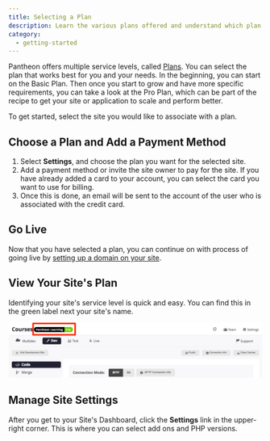 ```yaml
---
title: Selecting a Plan
description: Learn the various plans offered and understand which plan meets your unique needs.
category:
  - getting-started
---
```

Pantheon offers multiple service levels, called [Plans](https://www.getpantheon.com/pricing). You can select the plan that works best for you and your needs. In the beginning, you can start on the Basic Plan. Then once you start to grow and have more specific requirements, you can take a look at the Pro Plan, which can be part of the recipe to get your site or application to scale and perform better.

To get started, select the site you would like to associate with a plan.

## Choose a Plan and Add a Payment Method

1. Select **Settings**, and choose the plan you want for the selected site.
2. Add a payment method or invite the site owner to pay for the site.  If you have already added a card to your account, you can select the card you want to use for billing.  
3. Once this is done, an email will be sent to the account of the user who is associated with the credit card.

<!--![Select a plan from dashboard](/source/docs/assets/images/select-a-plan-and-billing.png)-->  

## Go Live
Now that you have selected a plan, you can continue on with process of going live by [setting up a domain on your site](/docs/articles/going-live).

## View Your Site's Plan

Identifying your site's service level is quick and easy. You can find this in the green label next your site's name.

![confirm new plan](/source/docs/assets/images/confirm-plan-dashboard.png)

## Manage Site Settings

After you get to your Site's Dashboard, click the **Settings** link in the upper-right corner. This is where you can select add ons and PHP versions.
